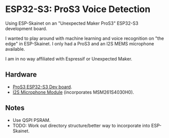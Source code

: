 # ESP32-S3: ProS3 Voice Detection

Using ESP-Skainet on an "Unexpected Maker ProS3" ESP32-S3 development board.

I wanted to play around with machine learning and voice recognition on "the edge" in ESP-Skainet. I only had a ProS3 and an I2S MEMS microphone available.

I am in no way affiliated with Espressif or Unexpected Maker.

## Hardware

* [ProS3 ESP32-S3 Dev board](https://core-electronics.com.au/pros3-esp32-s3-dev-board-1.html).
* [I2S Microphone Module](https://core-electronics.com.au/i2s-microphone-module.html) (incorporates MSM261S4030H0).

## Notes

* Use QSPI PSRAM.
* TODO: Work out directory structure/better way to incorporate into ESP-Skainet.
